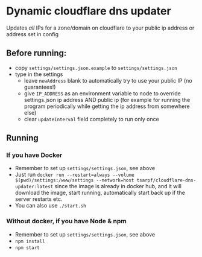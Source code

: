 # Dynamic cloudflare dns updater
Updates *all* IPs for a zone/domain on cloudflare to your public ip address or address set in config

## Before running:
- copy `settings/settings.json.example` to `settings/settings.json`
- type in the settings
    * leave `newAddress` blank to automatically try to use your public IP (no guarantees!)
    * give `IP_ADDRESS` as an environment variable to node to override settings.json ip address AND public ip (for example for running the program periodically while getting the ip address from somewhere else)
    * clear `updateInterval` field completely to run only once

## Running
### If you have Docker
- Remember to set up `settings/settings.json`, see above 
- Just run `docker run --restart=always --volume $(pwd)/settings:/www/settings --network=host tsarpf/cloudflare-dns-updater:latest` since the image is already in docker hub, and it will download the image, start running, automatically start back up if the server restarts etc.
- You can also use `./start.sh`

### Without docker, if you have Node & npm
- Remember to set up `settings/settings.json`, see above
- `npm install`
- `npm start`
